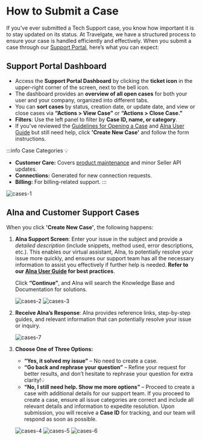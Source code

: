 ﻿---
sidebar_position: 3
---

# How to Submit a Case

If you've ever submitted a Tech Support case, you know how important it is to stay updated on its status. At Travelgate, we have a structured process to ensure your case is handled efficiently and effectively. When you submit a case through our [Support Portal](https://app.travelgate.com/support), here’s what you can expect:

## Support Portal Dashboard

- Access the **Support Portal Dashboard** by clicking the **ticket icon** in the upper-right corner of the screen, next to the bell icon.
- The dashboard provides an **overview of all open cases** for both your user and your company, organized into different tabs.
- You can **sort cases** by status, creation date, or update date, and view or close cases via **“Actions > View Case”** or **“Actions > Close Case.”**
- **Filters**: Use the left panel to filter by **Case ID, name, or category**.
- If you've reviewed the [Guidelines for Opening a Case](/kb/support-portal/case-guidelines) and [AIna User Guide](/kb/welcome-to-travelgate/support-resources/aina-user-guide) but still need help, click **'Create New Case'** and follow the form instructions.

:::info Case Categories 💡
- **Customer Care:** Covers [product maintenance](/kb/welcome-to-travelgate/support-resources/customer-support-resources) and minor Seller API updates.
- **Connections:** Generated for new connection requests.
- **Billing:** For billing-related support.
:::

![cases-1](https://storage.travelgate.com//kbase/cases-1.jpg)

## AIna and Customer Support Cases

When you click **'Create New Case'**, the following happens:

1. **AIna Support Screen**: Enter your issue in the subject and provide a *detailed description* (include snippets, method used, error descriptions, etc.). This enables our virtual assistant, AIna, to potentially resolve your issue more quickly, and ensures our support team has all the necessary information to assist you effectively if further help is needed. **Refer to our [AIna User Guide](/kb/welcome-to-travelgate/support-resources/aina-user-guide) for best practices**.  

   Click **“Continue”**, and AIna will search the Knowledge Base and Documentation for solutions.
   
   ![cases-2](https://storage.travelgate.com//kbase/cases-2.jpg)
   ![cases-3](https://storage.travelgate.com//kbase/cases-3.jpg)

2. **Receive AIna’s Response**: AIna provides reference links, step-by-step guides, and relevant information that can potentially resolve your issue or inquiry.
   
   ![cases-7](https://storage.travelgate.com//kbase/cases-7.jpg)

3. **Choose One of Three Options:**
   - **“Yes, it solved my issue”** – No need to create a case.
   - **“Go back and rephrase your question”** – Refine your request for better results, and don’t hesitate to rephrase your question for extra clarity!💡
   - **“No, I still need help. Show me more options”** – Proceed to create a case with additional details for our support team. If you proceed to create a case, ensure all issue categories are correct and include all relevant details and information to expedite resolution. Upon submission, you will receive a **Case ID** for tracking, and our team will respond as soon as possible.
   
   ![cases-4](https://storage.travelgate.com//kbase/cases-4.jpg)
   ![cases-5](https://storage.travelgate.com//kbase/cases-5.jpg)
   ![cases-6](https://storage.travelgate.com//kbase/cases-6.jpg)